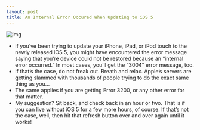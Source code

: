 ```yaml
---
layout: post
title: An Internal Error Occured When Updating to iOS 5
---
```

![img](http://media.idownloadblog.com/wp-content/uploads/2011/10/Screen-Shot-2011-10-12-at-4.59.04-PM-e1318453259302.png)
* If you’ve been trying to update your iPhone, iPad, or iPod touch to the newly released iOS 5, you might have encountered the error message saying that you’re device could not be restored because an “internal error occurred.” In most cases, you’ll get the “3004” error message, too.
* If that’s the case, do not freak out. Breath and relax. Apple’s servers are getting slammed with thousands of people trying to do the exact same thing as you…
* The same applies if you are getting Error 3200, or any other error for that matter.
* My suggestion? Sit back, and check back in an hour or two. That is if you can live without iOS 5 for a few more hours, of course. If that’s not the case, well, then hit that refresh button over and over again until it works!

